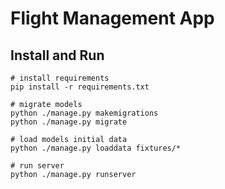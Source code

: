 # Flight Management App

## Install and Run
```console
# install requirements
pip install -r requirements.txt

# migrate models
python ./manage.py makemigrations
python ./manage.py migrate

# load models initial data
python ./manage.py loaddata fixtures/*

# run server
python ./manage.py runserver
```
